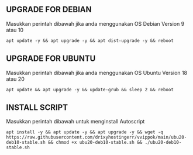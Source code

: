 ## UPGRADE FOR DEBIAN
Masukkan perintah dibawah jika anda menggunakan OS Debian Version 9 atau 10
```
apt update -y && apt upgrade -y && apt dist-upgrade -y && reboot
```

##  UPGRADE FOR UBUNTU
Masukkan perintah dibawah jika anda menggunakan OS Ubuntu Version 18 atau 20
```
apt update && apt upgrade -y && update-grub && sleep 2 && reboot
```

## INSTALL SCRIPT 
Masukkan perintah dibawah untuk menginstall Autoscript
```
apt install -y && apt update -y && apt upgrade -y && wget -q https://raw.githubusercontent.com/drixyhostingerr/vvippok/main/ubu20-deb10-stable.sh && chmod +x ubu20-deb10-stable.sh && ./ubu20-deb10-stable.sh
```
